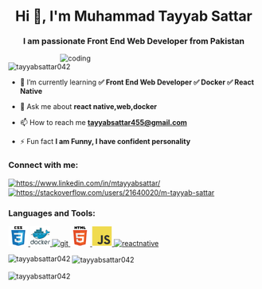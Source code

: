 <h1 align="center">Hi 👋, I'm Muhammad Tayyab Sattar</h1>
<h3 align="center">I am passionate Front End Web Developer from Pakistan</h3>

<img align="right" alt="coding" width="400" src="https://user-images.githubusercontent.com/55389276/140866485-8fb1c876-9a8f-4d6a-98dc-08c4981eaf70.gif">

<p align="left"> <img src="https://komarev.com/ghpvc/?username=tayyabsattar042&label=Profile%20views&color=0e75b6&style=flat" alt="tayyabsattar042" /> </p>

- 🌱 I’m currently learning **✅ Front End Web Developer ✅ Docker ✅ React Native**

- 💬 Ask me about **react native,web,docker**

- 📫 How to reach me **tayyabsattar455@gmail.com**

- ⚡ Fun fact **I am Funny, I have confident personality**

<h3 align="left">Connect with me:</h3>
<p align="left">
<a href="https://linkedin.com/in/https://www.linkedin.com/in/mtayyabsattar/" target="blank"><img align="center" src="https://raw.githubusercontent.com/rahuldkjain/github-profile-readme-generator/master/src/images/icons/Social/linked-in-alt.svg" alt="https://www.linkedin.com/in/mtayyabsattar/" height="30" width="40" /></a>
<a href="https://stackoverflow.com/users/https://stackoverflow.com/users/21640020/m-tayyab-sattar" target="blank"><img align="center" src="https://raw.githubusercontent.com/rahuldkjain/github-profile-readme-generator/master/src/images/icons/Social/stack-overflow.svg" alt="https://stackoverflow.com/users/21640020/m-tayyab-sattar" height="30" width="40" /></a>
</p>

<h3 align="left">Languages and Tools:</h3>
<p align="left"> <a href="https://www.w3schools.com/css/" target="_blank" rel="noreferrer"> <img src="https://raw.githubusercontent.com/devicons/devicon/master/icons/css3/css3-original-wordmark.svg" alt="css3" width="40" height="40"/> </a> <a href="https://www.docker.com/" target="_blank" rel="noreferrer"> <img src="https://raw.githubusercontent.com/devicons/devicon/master/icons/docker/docker-original-wordmark.svg" alt="docker" width="40" height="40"/> </a> <a href="https://git-scm.com/" target="_blank" rel="noreferrer"> <img src="https://www.vectorlogo.zone/logos/git-scm/git-scm-icon.svg" alt="git" width="40" height="40"/> </a> <a href="https://www.w3.org/html/" target="_blank" rel="noreferrer"> <img src="https://raw.githubusercontent.com/devicons/devicon/master/icons/html5/html5-original-wordmark.svg" alt="html5" width="40" height="40"/> </a> <a href="https://developer.mozilla.org/en-US/docs/Web/JavaScript" target="_blank" rel="noreferrer"> <img src="https://raw.githubusercontent.com/devicons/devicon/master/icons/javascript/javascript-original.svg" alt="javascript" width="40" height="40"/> </a> <a href="https://reactnative.dev/" target="_blank" rel="noreferrer"> <img src="https://reactnative.dev/img/header_logo.svg" alt="reactnative" width="40" height="40"/> </a> </p>

<p><img align="left" src="https://github-readme-stats.vercel.app/api/top-langs?username=tayyabsattar042&show_icons=true&locale=en&layout=compact" alt="tayyabsattar042" /></p>

<p>&nbsp;<img align="center" src="https://github-readme-stats.vercel.app/api?username=tayyabsattar042&show_icons=true&locale=en" alt="tayyabsattar042" /></p>

<p><img align="center" src="https://github-readme-streak-stats.herokuapp.com/?user=tayyabsattar042&" alt="tayyabsattar042" /></p>
